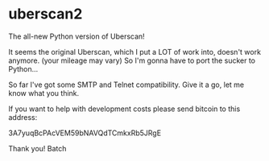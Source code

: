 # uberscan2
The all-new Python version of Uberscan!

It seems the original Uberscan, which I put a LOT of work into, doesn't work anymore. (your mileage may vary)
So I'm gonna have to port the sucker to Python...

So far I've got some SMTP and Telnet compatibility. Give it a go, let me know what you think.

If you want to help with development costs please send bitcoin to this address:
 
3A7yuqBcPAcVEM59bNAVQdTCmkxRb5JRgE

Thank you! 
Batch
